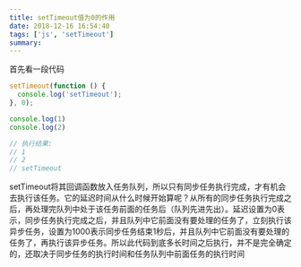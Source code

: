 ```yaml
---
title: setTimeout值为0的作用
date: 2018-12-16 16:54:40
tags: ['js', 'setTimeout']
summary:
---
```

首先看一段代码
```javascript
setTimeout(function () {
  console.log('setTimeout');
}, 0);

console.log(1)
console.log(2)

// 执行结果:
// 1
// 2
// setTimeout
```

setTimeout将其回调函数放入任务队列，所以只有同步任务执行完成，才有机会去执行该任务。它的延迟时间从什么时候开始算呢？从所有的同步任务执行完成之后，再处理完队列中处于该任务前面的任务后（队列先进先出）。延迟设置为0表示，同步任务执行完成之后，并且队列中它前面没有要处理的任务了，立刻执行该异步任务，设置为1000表示同步任务结束1秒后，并且队列中它前面没有要处理的任务了，再执行该异步任务。所以此代码到底多长时间之后执行，并不是完全确定的，还取决于同步任务的执行时间和任务队列中前面任务的执行时间
